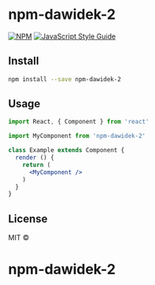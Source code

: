 # npm-dawidek-2

> 

[![NPM](https://img.shields.io/npm/v/npm-dawidek-2.svg)](https://www.npmjs.com/package/npm-dawidek-2) [![JavaScript Style Guide](https://img.shields.io/badge/code_style-standard-brightgreen.svg)](https://standardjs.com)

## Install

```bash
npm install --save npm-dawidek-2
```

## Usage

```jsx
import React, { Component } from 'react'

import MyComponent from 'npm-dawidek-2'

class Example extends Component {
  render () {
    return (
      <MyComponent />
    )
  }
}
```

## License

MIT © [](https://github.com/)
# npm-dawidek-2
